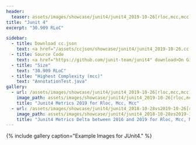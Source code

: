 ```yaml
---
header:
  teaser: assets/images/showcase/junit4/junit4_2019-10-26[rloc,mcc,mcc].png
title: "Junit 4"
excerpt: "30.909 RLoC"

sidebar:
  - title: Download cc.json
    text: <a href="/assets/ccjson/showcase/junit4/junit4_2019-10-26.cc.json" download>Code at 2019-10-26</a><br/><a href="/assets/ccjson/showcase/junit4/junit4_2016-10-28.cc.json" download>Code at 2016-10-28</a>
  - title: Source Code
    text: <a href="https://github.com/junit-team/junit4" download>On Github</a>
  - title: "Size"
    text: "30.909 RLoC"
  - title: "Highest Complexity (mcc)"
    text: "AnnotationTest.java"
gallery:
  - url: /assets/images/showcase/junit4/junit4_2019-10-26[rloc,mcc,mcc].png
    image_path: assets/images/showcase/junit4/junit4_2019-10-26[rloc,mcc,mcc].png
    title: "Junit4 Metrics 2019 for Rloc, Mcc, Mcc"
  - url: /assets/images/showcase/junit4/junit4_2018-10-28vs2019-10-26[rloc,mcc,mcc].png
    image_path: assets/images/showcase/junit4/junit4_2018-10-28vs2019-10-26[rloc,mcc,mcc].png
    title: "Junit4 Metrics Delta between 2016 and 2019 for Rloc, Mcc, Mcc"
---
```


{% include gallery caption="Example Images for JUnit4." %}
